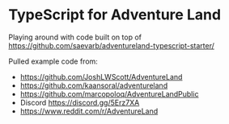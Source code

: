 
# TypeScript for Adventure Land

Playing around with code built on top of  https://github.com/saevarb/adventureland-typescript-starter/

Pulled example code from:
* https://github.com/JoshLWScott/AdventureLand
* https://github.com/kaansoral/adventureland
* https://github.com/marcopoloq/AdventureLandPublic
* Discord  https://discord.gg/5Erz7XA
* https://www.reddit.com/r/AdventureLand